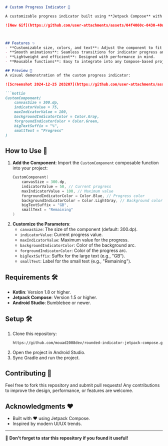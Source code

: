 
```markdown
# Custom Progress Indicator 🎨

A customizable progress indicator built using **Jetpack Compose** with smooth animations and a sleek design.

![New Gif](https://github.com/user-attachments/assets/04f4060c-0430-40d1-b656-c00f40d4ce12)



## Features ✨
- **Customizable size, colors, and text**: Adjust the component to fit your design.
- **Smooth animations**: Seamless transitions for indicator progress and color changes.
- **Lightweight and efficient**: Designed with performance in mind.
- **Reusable functions**: Easy to integrate into any Compose-based project.

## Preview 📸
A visual demonstration of the custom progress indicator:

![Screenshot 2024-12-25 203207](https://github.com/user-attachments/assets/224b576f-976d-4629-8c26-2721e09305e0)

```kotlin
CustomComponent(
    canvasSize = 300.dp,
    indicatorValue = 75,
    maxIndicatorValue = 100,
    backgroundIndicatorColor = Color.Gray,
    forgroundIndicatorColor = Color.Green,
    bigTextSuffix = "%",
    smallText = "Progress"
)
```

## How to Use 🚀
1. **Add the Component**:
   Import the `CustomComponent` composable function into your project:
   ```kotlin
   CustomComponent(
       canvasSize = 300.dp,
       indicatorValue = 50, // Current progress
       maxIndicatorValue = 100, // Maximum value
       forgroundIndicatorColor = Color.Blue, // Progress color
       backgroundIndicatorColor = Color.LightGray, // Background color
       bigTextSuffix = "GB",
       smallText = "Remaining"
   )
   ```
2. **Customize the Parameters**:
   - `canvasSize`: The size of the component (default: 300.dp).
   - `indicatorValue`: Current progress value.
   - `maxIndicatorValue`: Maximum value for the progress.
   - `backgroundIndicatorColor`: Color of the background arc.
   - `forgroundIndicatorColor`: Color of the progress arc.
   - `bigTextSuffix`: Suffix for the large text (e.g., "GB").
   - `smallText`: Label for the small text (e.g., "Remaining").

## Requirements 🛠️
- **Kotlin**: Version 1.8 or higher.
- **Jetpack Compose**: Version 1.5 or higher.
- **Android Studio**: Bumblebee or newer.

## Setup 🛠️
1. Clone this repository:
   ```bash
   https://github.com/mouad2008dev/rounded-indicator-jetpack-compose.git
   ```
2. Open the project in Android Studio.
3. Sync Gradle and run the project.

## Contributing 🤝
Feel free to fork this repository and submit pull requests! Any contributions to improve the design, performance, or features are welcome.

## Acknowledgments ❤️
- Built with ❤️ using Jetpack Compose.
- Inspired by modern UI/UX trends.

---

🌟 **Don't forget to star this repository if you found it useful!**
```

